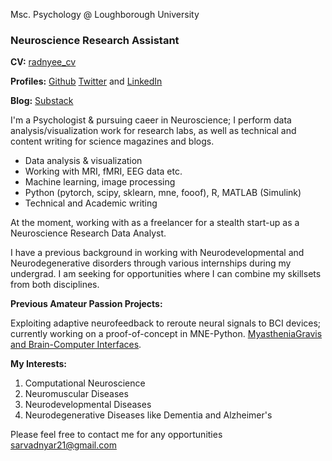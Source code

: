 

Msc. Psychology @ Loughborough University

### Neuroscience Research Assistant

**CV:** [radnyee_cv](radnyee_cv.pdf)

**Profiles:** [Github](https://github.com/radnyees) [Twitter](https://twitter.com/RadnyeeS) and [LinkedIn](https://www.linkedin.com/in/radnyee-sarvadnya-5b4510238/)

**Blog:** [Substack](https://radnyees.substack.com/)

I'm a Psychologist & pursuing caeer in Neuroscience; I perform data analysis/visualization work for research labs, as well as technical and content writing for science magazines and blogs.

- Data analysis & visualization
- Working with MRI, fMRI, EEG data etc.
- Machine learning, image processing
- Python (pytorch, scipy, sklearn, mne, fooof), R, MATLAB (Simulink)
- Technical and Academic writing

At the moment, working with as a freelancer for a stealth start-up as a Neuroscience Research Data Analyst.

I have a previous background in working with Neurodevelopmental and Neurodegenerative disorders through various internships during my undergrad.
I am seeking for opportunities where I can combine my skillsets from both disciplines.

**Previous Amateur Passion Projects:**

Exploiting adaptive neurofeedback to reroute neural signals to BCI devices; currently working on a proof-of-concept in MNE-Python. [MyastheniaGravis and Brain-Computer Interfaces](https://radnyees.substack.com/p/myasthenia-gravis-and-brain-computer).

**My Interests:**

1. Computational Neuroscience
2. Neuromuscular Diseases
3. Neurodevelopmental Diseases
4. Neurodegenerative Diseases like Dementia and Alzheimer's

Please feel free to contact me for any opportunities [sarvadnyar21@gmail.com](mailto:sarvadnyar21@gmail.com)
